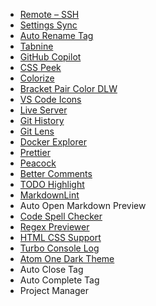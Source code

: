 - [Remote – SSH](https://marketplace.visualstudio.com/items?itemName=ms-vscode-remote.remote-ssh-edit)
- [Settings Sync](https://marketplace.visualstudio.com/items?itemName=Shan.code-settings-sync)
- [Auto Rename Tag](https://marketplace.visualstudio.com/items?itemName=formulahendry.auto-rename-tag)
- [Tabnine](https://marketplace.visualstudio.com/items?itemName=TabNine.tabnine-vscode)
- [GitHub Copilot](https://marketplace.visualstudio.com/items?itemName=GitHub.copilot)
- [CSS Peek](https://marketplace.visualstudio.com/items?itemName=pranaygp.vscode-css-peek)
- [Colorize](https://marketplace.visualstudio.com/items?itemName=kamikillerto.vscode-colorize)
- [Bracket Pair Color DLW](https://marketplace.visualstudio.com/items?itemName=BracketPairColorDLW.bracket-pair-color-dlw)
- [VS Code Icons](https://marketplace.visualstudio.com/items?itemName=vscode-icons-team.vscode-icons)
- [Live Server](https://marketplace.visualstudio.com/items?itemName=ritwickdey.LiveServer)
- [Git History](https://marketplace.visualstudio.com/items?itemName=donjayamanne.githistory)
- [Git Lens](https://marketplace.visualstudio.com/items?itemName=eamodio.gitlens)
- [Docker Explorer](https://marketplace.visualstudio.com/items?itemName=formulahendry.docker-explorer)
- [Prettier](https://marketplace.visualstudio.com/items?itemName=esbenp.prettier-vscode)
- [Peacock](https://marketplace.visualstudio.com/items?itemName=johnpapa.vscode-peacock)
- [Better Comments](https://marketplace.visualstudio.com/items?itemName=aaron-bond.better-comments)
- [TODO Highlight](https://marketplace.visualstudio.com/items?itemName=wayou.vscode-todo-highlight)
- [MarkdownLint](https://marketplace.visualstudio.com/items?itemName=DavidAnson.vscode-markdownlint)
- Auto Open Markdown Preview
- [Code Spell Checker](https://marketplace.visualstudio.com/items?itemName=streetsidesoftware.code-spell-checker)
- [Regex Previewer](https://marketplace.visualstudio.com/items?itemName=chrmarti.regex)
- [HTML CSS Support](https://marketplace.visualstudio.com/items?itemName=ecmel.vscode-html-css)
- [Turbo Console Log](https://marketplace.visualstudio.com/items?itemName=ChakrounAnas.turbo-console-log)
- [Atom One Dark Theme](https://marketplace.visualstudio.com/items?itemName=akamud.vscode-theme-onedark)
- Auto Close Tag
- Auto Complete Tag
- Project Manager
